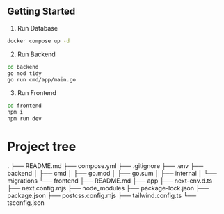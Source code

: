 ## Getting Started

1. Run Database

```bash
docker compose up -d
```

2. Run Backend

```bash
cd backend
go mod tidy
go run cmd/app/main.go
```

3. Run Frontend

```bash
cd frontend
npm i
npm run dev 
```

# Project tree
.
├── README.md
├── compose.yml
├── .gitignore
├── .env
├── backend
│   ├── cmd
│   ├── go.mod
│   ├── go.sum
│   ├── internal
│   └── migrations
└── frontend
    ├── README.md
    ├── app
    ├── next-env.d.ts
    ├── next.config.mjs
    ├── node_modules
    ├── package-lock.json
    ├── package.json
    ├── postcss.config.mjs
    ├── tailwind.config.ts
    └── tsconfig.json